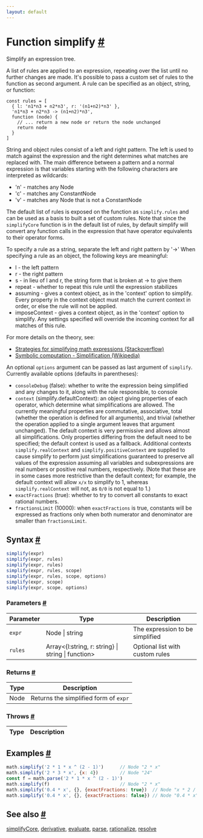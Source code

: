 ```yaml
---
layout: default
---
```


<!-- Note: This file is automatically generated from source code comments. Changes made in this file will be overridden. -->

<h1 id="function-simplify">Function simplify <a href="#function-simplify" title="Permalink">#</a></h1>

Simplify an expression tree.

A list of rules are applied to an expression, repeating over the list until
no further changes are made.
It's possible to pass a custom set of rules to the function as second
argument. A rule can be specified as an object, string, or function:

    const rules = [
      { l: 'n1*n3 + n2*n3', r: '(n1+n2)*n3' },
      'n1*n3 + n2*n3 -> (n1+n2)*n3',
      function (node) {
        // ... return a new node or return the node unchanged
        return node
      }
    ]

String and object rules consist of a left and right pattern. The left is
used to match against the expression and the right determines what matches
are replaced with. The main difference between a pattern and a normal
expression is that variables starting with the following characters are
interpreted as wildcards:

- 'n' - matches any Node
- 'c' - matches any ConstantNode
- 'v' - matches any Node that is not a ConstantNode

The default list of rules is exposed on the function as `simplify.rules`
and can be used as a basis to built a set of custom rules. Note that since
the `simplifyCore` function is in the default list of rules, by default
simplify will convert any function calls in the expression that have
operator equivalents to their operator forms.

To specify a rule as a string, separate the left and right pattern by '->'
When specifying a rule as an object, the following keys are meaningful:
- l - the left pattern
- r - the right pattern
- s - in lieu of l and r, the string form that is broken at -> to give them
- repeat - whether to repeat this rule until the expression stabilizes
- assuming - gives a context object, as in the 'context' option to
    simplify. Every property in the context object must match the current
    context in order, or else the rule will not be applied.
- imposeContext - gives a context object, as in the 'context' option to
    simplify. Any settings specified will override the incoming context
    for all matches of this rule.

For more details on the theory, see:

- [Strategies for simplifying math expressions (Stackoverflow)](https://stackoverflow.com/questions/7540227/strategies-for-simplifying-math-expressions)
- [Symbolic computation - Simplification (Wikipedia)](https://en.wikipedia.org/wiki/Symbolic_computation#Simplification)

 An optional `options` argument can be passed as last argument of `simplify`.
 Currently available options (defaults in parentheses):
 - `consoleDebug` (false): whether to write the expression being simplified
   and any changes to it, along with the rule responsible, to console
 - `context` (simplify.defaultContext): an object giving properties of
   each operator, which determine what simplifications are allowed. The
   currently meaningful properties are commutative, associative,
   total (whether the operation is defined for all arguments), and
   trivial (whether the operation applied to a single argument leaves
   that argument unchanged). The default context is very permissive and
   allows almost all simplifications. Only properties differing from
   the default need to be specified; the default context is used as a
   fallback. Additional contexts `simplify.realContext` and
   `simplify.positiveContext` are supplied to cause simplify to perform
   just simplifications guaranteed to preserve all values of the expression
   assuming all variables and subexpressions are real numbers or
   positive real numbers, respectively. (Note that these are in some cases
   more restrictive than the default context; for example, the default
   context will allow `x/x` to simplify to 1, whereas
   `simplify.realContext` will not, as `0/0` is not equal to 1.)
 - `exactFractions` (true): whether to try to convert all constants to
   exact rational numbers.
 - `fractionsLimit` (10000): when `exactFractions` is true, constants will
   be expressed as fractions only when both numerator and denominator
   are smaller than `fractionsLimit`.


<h2 id="syntax">Syntax <a href="#syntax" title="Permalink">#</a></h2>

```js
simplify(expr)
simplify(expr, rules)
simplify(expr, rules)
simplify(expr, rules, scope)
simplify(expr, rules, scope, options)
simplify(expr, scope)
simplify(expr, scope, options)
```

<h3 id="parameters">Parameters <a href="#parameters" title="Permalink">#</a></h3>

Parameter | Type | Description
--------- | ---- | -----------
`expr` | Node &#124; string |  The expression to be simplified
`rules` | Array&lt;{l:string, r: string} &#124; string &#124; function&gt; |  Optional list with custom rules

<h3 id="returns">Returns <a href="#returns" title="Permalink">#</a></h3>

Type | Description
---- | -----------
Node | Returns the simplified form of `expr`


<h3 id="throws">Throws <a href="#throws" title="Permalink">#</a></h3>

Type | Description
---- | -----------


<h2 id="examples">Examples <a href="#examples" title="Permalink">#</a></h2>

```js
math.simplify('2 * 1 * x ^ (2 - 1)')      // Node "2 * x"
math.simplify('2 * 3 * x', {x: 4})        // Node "24"
const f = math.parse('2 * 1 * x ^ (2 - 1)')
math.simplify(f)                          // Node "2 * x"
math.simplify('0.4 * x', {}, {exactFractions: true})  // Node "x * 2 / 5"
math.simplify('0.4 * x', {}, {exactFractions: false}) // Node "0.4 * x"
```


<h2 id="see-also">See also <a href="#see-also" title="Permalink">#</a></h2>

[simplifyCore](simplifyCore.html),
[derivative](derivative.html),
[evaluate](evaluate.html),
[parse](parse.html),
[rationalize](rationalize.html),
[resolve](resolve.html)
